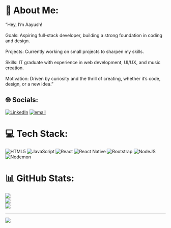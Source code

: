 # 💫 About Me:
“Hey, I’m Aayush!<br><br>Goals: Aspiring full-stack developer, building a strong foundation in coding and design.<br><br>Projects: Currently working on small projects to sharpen my skills.<br><br>Skills: IT graduate with experience in web development, UI/UX, and music creation.<br><br>Motivation: Driven by curiosity and the thrill of creating, whether it’s code, design, or a new idea.”


## 🌐 Socials:
[![LinkedIn](https://img.shields.io/badge/LinkedIn-%230077B5.svg?logo=linkedin&logoColor=white)](https://linkedin.com/in/https://www.linkedin.com/in/aayush-dhoj-rana-75453416a) [![email](https://img.shields.io/badge/Email-D14836?logo=gmail&logoColor=white)](mailto:ayushranadhoj@gmail.com) 

# 💻 Tech Stack:
![HTML5](https://img.shields.io/badge/html5-%23E34F26.svg?style=for-the-badge&logo=html5&logoColor=white) ![JavaScript](https://img.shields.io/badge/javascript-%23323330.svg?style=for-the-badge&logo=javascript&logoColor=%23F7DF1E) ![React](https://img.shields.io/badge/react-%2320232a.svg?style=for-the-badge&logo=react&logoColor=%2361DAFB) ![React Native](https://img.shields.io/badge/react_native-%2320232a.svg?style=for-the-badge&logo=react&logoColor=%2361DAFB) ![Bootstrap](https://img.shields.io/badge/bootstrap-%238511FA.svg?style=for-the-badge&logo=bootstrap&logoColor=white) ![NodeJS](https://img.shields.io/badge/node.js-6DA55F?style=for-the-badge&logo=node.js&logoColor=white) ![Nodemon](https://img.shields.io/badge/NODEMON-%23323330.svg?style=for-the-badge&logo=nodemon&logoColor=%BBDEAD)
# 📊 GitHub Stats:
![](https://github-readme-stats.vercel.app/api?username=AayushRNA&theme=dracula&hide_border=false&include_all_commits=true&count_private=false)<br/>
![](https://nirzak-streak-stats.vercel.app/?user=AayushRNA&theme=dracula&hide_border=false)<br/>
![](https://github-readme-stats.vercel.app/api/top-langs/?username=AayushRNA&theme=dracula&hide_border=false&include_all_commits=true&count_private=false&layout=compact)

---
[![](https://visitcount.itsvg.in/api?id=AayushRNA&icon=0&color=4)](https://visitcount.itsvg.in)

<!-- Proudly created with GPRM ( https://gprm.itsvg.in ) -->
